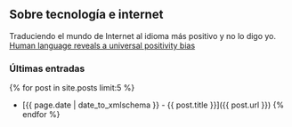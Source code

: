 ## Sobre tecnología e internet

Traduciendo el mundo de Internet al idioma más positivo y no lo digo yo.
[Human language reveals a universal positivity bias](https://www.pnas.org/content/112/8/2389)

### Últimas entradas
{% for post in site.posts limit:5 %}
* [{{ page.date | date_to_xmlschema }} - {{ post.title }}]({{ post.url }})
{% endfor %}
